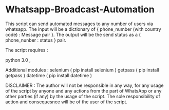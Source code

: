 # Whatsapp-Broadcast-Automation
This script can send automated messages to any number of users via whatsapp. The input will be a dictionary of { phone_number (with country code) : Message pair }. The output will be the send status as a { phone_nunber : status } pair.

The script requires : 

python 3.0 ,

Additional modules : 
  selenium   ( pip install selenium )
  getpass    ( pip install getpass )
  datetime   ( pip install datetime )
  
DISCLAIMER : The author will not be responsible in any way, for any usage of the script by anyone and any actions from the part of WhatsApp or any other parties (if any) by the usage of the script. The sole responsibility of action and consequesnce will be of the user of the script.
